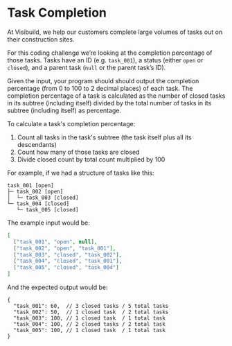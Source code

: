 # Task Completion

At Visibuild, we help our customers complete large volumes of tasks out on their construction sites.

For this coding challenge we’re looking at the completion percentage of those tasks. Tasks have an ID (e.g. `task_001`), a status (either `open` or `closed`), and a parent task (`null` or the parent task’s ID).

Given the input, your program should should output the completion percentage (from 0 to 100 to 2 decimal places) of each task. The completion percentage of a task is calculated as the number of closed tasks in its subtree (including itself) divided by the total number of tasks in its subtree (including itself) as percentage.

To calculate a task's completion percentage:

1. Count all tasks in the task's subtree (the task itself plus all its descendants)
2. Count how many of those tasks are closed
3. Divide closed count by total count multiplied by 100

For example, if we had a structure of tasks like this:

```
task_001 [open]
├─ task_002 [open]
│  └─ task_003 [closed]
└─ task_004 [closed]
   └─ task_005 [closed]
```

The example input would be:

```json
[
  ["task_001", "open", null],
  ["task_002", "open", "task_001"],
  ["task_003", "closed", "task_002"],
  ["task_004", "closed", "task_001"],
  ["task_005", "closed", "task_004"]
]
```

And the expected output would be:

```json5
{
  "task_001": 60,  // 3 closed tasks / 5 total tasks
  "task_002": 50,  // 1 closed task  / 2 total tasks
  "task_003": 100, // 1 closed task  / 1 total task
  "task_004": 100, // 2 closed tasks / 2 total task
  "task_005": 100, // 1 closed task  / 1 total task
}
```
